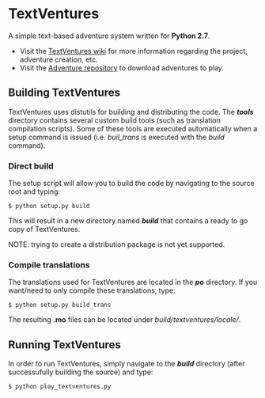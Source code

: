 TextVentures
============

A simple text-based adventure system written for **Python 2.7**.
- Visit the [TextVentures wiki](https://github.com/RMed/textventures/wiki) for more information regarding the project, adventure creation, etc.
- Visit the [Adventure repository](https://github.com/RMed/textventures_stories) to download adventures to play.


## Building TextVentures
TextVentures uses distutils for building and distributing the code. The ***tools*** directory contains several custom build tools (such as translation compilation scripts). Some of these tools are executed automatically when a setup command is issued (i.e. *buil_trans* is executed with the *build* command).


### Direct build
The setup script will allow you to build the code by navigating to the source root and typing:

```
$ python setup.py build
```

This will result in a new directory named ***build*** that contains a ready to go copy of TextVentures.

NOTE: trying to create a distribution package is not yet supported.

### Compile translations
The translations used for TextVentures are located in the ***po*** directory. If you want/need to only compile these translations, type:

```
$ python setup.py build_trans
```

The resulting **.mo** files can be located under *build/textventures/locale/*.


## Running TextVentures
In order to run TextVentures, simply navigate to the ***build*** directory (after successufully building the source) and type:

```
$ python play_textventures.py
```

